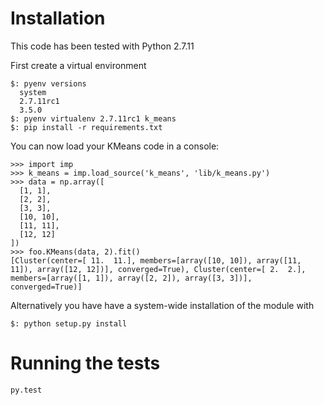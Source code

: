# Installation

This code has been tested with Python 2.7.11

First create a virtual environment 

    $: pyenv versions
      system
      2.7.11rc1
      3.5.0
    $: pyenv virtualenv 2.7.11rc1 k_means
    $: pip install -r requirements.txt

You can now load your KMeans code in a console:

    >>> import imp  
    >>> k_means = imp.load_source('k_means', 'lib/k_means.py')  
    >>> data = np.array([  
      [1, 1],  
      [2, 2],  
      [3, 3],  
      [10, 10],  
      [11, 11],  
      [12, 12]  
    ])  
    >>> foo.KMeans(data, 2).fit()  
    [Cluster(center=[ 11.  11.], members=[array([10, 10]), array([11, 11]), array([12, 12])], converged=True), Cluster(center=[ 2.  2.], members=[array([1, 1]), array([2, 2]), array([3, 3])], converged=True)]


Alternatively you have have a system-wide installation of the module with

    $: python setup.py install


# Running the tests

    py.test



